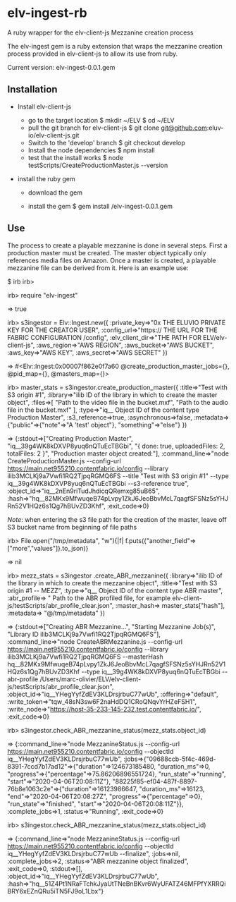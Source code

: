 # elv-ingest-rb
A ruby wrapper for the elv-client-js Mezzanine creation process 

The elv-ingest gem is a ruby extension that wraps the mezzanine creation process provided in elv-client-js to allow its use from ruby.

Current version: elv-ingest-0.0.1.gem



Installation
--------------

- Install elv-client-js
	- go to the target location
		$ mkdir ~/ELV
		$ cd ~/ELV
	- pull the git branch for elv-client-js
		$ git clone git@github.com:eluv-io/elv-client-js.git
	- Switch to the 'develop' branch
		$ git checkout develop
	- Install the node dependencies
		$ npm install
	- test that the install works
		$ node testScripts/CreateProductionMaster.js --version

- install the ruby gem

	- download the gem

	- install the gem
		$ gem install <Path to where the gem was downloaded>/elv-ingest-0.0.1.gem


Use
-----

The process to create a playable mezzanine is done in several steps. First a production master must be created. The master object typically only references media files on Amazon. Once a master is created, a playable mezzanine file can be derived from it. Here is an example use:

$ irb
irb>


irb> require "elv-ingest"

=> true


irb> s3ingestor = Elv::Ingest.new({
    :private_key=>"0x THE ELUVIO PRIVATE KEY FOR THE CREATOR USER",
    :config_url=>"https:// THE URL FOR THE FABRIC CONFIGURATION /config",
    :elv_client_dir=>"THE PATH FOR ELV/elv-client-js",
    :aws_region=>"AWS REGION",
    :aws_bucket=>"AWS BUCKET",
    :aws_key=>"AWS KEY",
    :aws_secret=>"AWS SECRET"
  })

=> #<Elv::Ingest:0x00007f862e0f7a60  @create_production_master_jobs={}, @pid_map={}, @masters_map={}>


irb> master_stats = s3ingestor.create_production_master({
    :title=>"Test with S3 origin #1",
    :library=>"ilib ID of the library in which to create the master object",
    :files=>[
      "Path to the video file in the bucket.mxf",
      "Path to the audio file in the bucket.mxf"
    ],
    :type=>"iq__ Object ID of the content type Production Master",
    :s3_reference=>true,
    :asynchronous=>false,
    :metadata=> {"public"=>{"note"=>"A 'test' object"}, "something"=>"else"}
  })

=> {:stdout=>["Creating Production Master", "iq__39g4WK8kDXVP8yuq6nQTuEcTBGbi", "{ done: true, uploadedFiles: 2, totalFiles: 2 }", "Production master object created:"], :command_line=>"node CreateProductionMaster.js --config-url https://main.net955210.contentfabric.io/config --library ilib3MCLKj9a7Vwfi1RQ2TjpqRGMQ6FS  --title \"Test with S3 origin #1\" --type iq__39g4WK8kDXVP8yuq6nQTuEcTBGbi --s3-reference true", :object_id=>"iq__2nEn9riTudJhdicqQRemxg85uB65", :hash=>"hq__82MKx9MfwuqeB74pLvpy1ZkJ6JeoBbvMcL7qagfSFSNz5sYHJRn52V1HQz6s1Qg7hBUvZD3Khf", :exit_code=>0}

*Note*: when entering the s3 file path for the creation of the master, leave off S3 bucket name from beginning of file paths

irb> File.open("/tmp/metadata", "w"){|f| f.puts({"another_field"=>["more","values"]}.to_json)}

=> nil


irb> mezz_stats = s3ingestor .create_ABR_mezzanine({
    :library=>"ilib ID of the library in which to create the mezzanine object",
    :title=>"Test with S3 origin #1 -- MEZZ",
    :type=>"q__ Object ID of the content type ABR master",
    :abr_profile=> " Path to the ABR profiled file, for example elv-client-js/testScripts/abr_profile_clear.json",
    :master_hash=> master_stats["hash"],
    :metadata=> "@/tmp/metadata"
  })

=> {:stdout=>["Creating ABR Mezzanine...", "Starting Mezzanine Job(s)", "Library ID ilib3MCLKj9a7Vwfi1RQ2TjpqRGMQ6FS"], :command_line=>"node CreateABRMezzanine.js  --config-url https://main.net955210.contentfabric.io/config --library ilib3MCLKj9a7Vwfi1RQ2TjpqRGMQ6FS --masterHash hq__82MKx9MfwuqeB74pLvpy1ZkJ6JeoBbvMcL7qagfSFSNz5sYHJRn52V1HQz6s1Qg7hBUvZD3Khf --type iq__39g4WK8kDXVP8yuq6nQTuEcTBGbi --abr-profile /Users/marc-olivier/ELV/elv-client-js/testScripts/abr_profile_clear.json", :object_id=>"iq__YHegYyfZdEV3KLDrsjrbuC77wUb", :offering=>"default", :write_token=>"tqw_48sN3sw6F2naHdDQ1CRoQNqvYrHZeFSH1", :write_node=>"https://host-35-233-145-232.test.contentfabric.io/", :exit_code=>0}


irb> s3ingestor.check_ABR_mezzanine_status(mezz_stats.object_id)

=> {:command_line=>"node MezzanineStatus.js  --config-url https://main.net955210.contentfabric.io/config --objectId iq__YHegYyfZdEV3KLDrsjrbuC77wUb", :jobs=>{"09688ccb-5f4c-469d-8391-7ccd7b17ad12"=>{"duration"=>124673185480, "duration_ms"=>0, "progress"=>{"percentage"=>75.86206896551724}, "run_state"=>"running", "start"=>"2020-04-06T20:08:11Z"}, "88225f85-ef04-487f-8897-76b8e1063c2e"=>{"duration"=>16123986647, "duration_ms"=>16123, "end"=>"2020-04-06T20:08:27Z", "progress"=>{"percentage"=>0}, "run_state"=>"finished", "start"=>"2020-04-06T20:08:11Z"}}, :complete_jobs=>1, :status=>"Running", :exit_code=>0}


irb> s3ingestor.check_ABR_mezzanine_status(mezz_stats.object_id)

=> {:command_line=>"node MezzanineStatus.js  --config-url https://main.net955210.contentfabric.io/config --objectId iq__YHegYyfZdEV3KLDrsjrbuC77wUb --finalize", :jobs=>nil, :complete_jobs=>2, :status=>"ABR mezzanine object finalized", :exit_code=>0, :stdout=>[], :object_id=>"iq__YHegYyfZdEV3KLDrsjrbuC77wUb", :hash=>"hq__51Z4Pt1NRaFTchkJyaUtTNeBnBKvr6WyUFATZ46MFPfYXRRQiBRY6xEZnQRu5iTN5FJ9oL1Lbx"}


